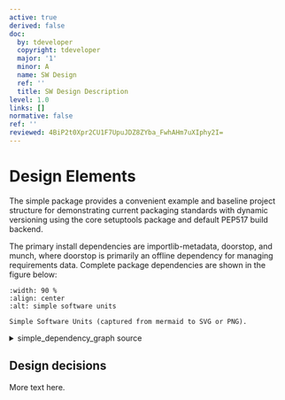 ```yaml
---
active: true
derived: false
doc:
  by: tdeveloper
  copyright: tdeveloper
  major: '1'
  minor: A
  name: SW Design
  ref: ''
  title: SW Design Description
level: 1.0
links: []
normative: false
ref: ''
reviewed: 4BiP2t0Xpr2CU1F7UpuJDZ8ZYba_FwhAHm7uXIphy2I=
---
```


# Design Elements

The simple package provides a convenient example and baseline project
structure for demonstrating current packaging standards with dynamic
versioning using the core setuptools package and default PEP517 build
backend.

The primary install dependencies are importlib-metadata, doorstop, and
munch, where doorstop is primarily an offline dependency for managing
requirements data. Complete package dependencies are shown in the
figure below:

```{figure} assets/simple_dependency_graph.svg
:width: 90 %
:align: center
:alt: simple software units

Simple Software Units (captured from mermaid to SVG or PNG).
```


<details>
  <summary>simple_dependency_graph source</summary>
  simple dependency graph showing primary software units.

```mermaid
  graph TB
    subgraph id1[simple Dependencies]
      subgraph id2[Python Packages]
        A(simple)
        B(importlib-metadata)
        C(munch)
        D{doorstop}
      end
    end
    A ==> B & C & D
    D -.-> A
```
</details>

## Design decisions

More text here.